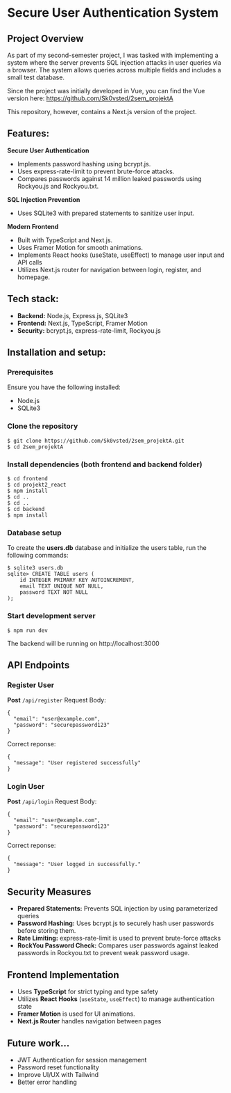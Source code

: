 # Secure User Authentication System

## Project Overview
As part of my second-semester project, I was tasked with implementing a system where the server prevents SQL injection attacks in user queries via a browser. The system allows queries across multiple fields and includes a small test database.

Since the project was initially developed in Vue, you can find the Vue version here:
https://github.com/Sk0vsted/2sem_projektA

This repository, however, contains a Next.js version of the project.

## Features:
**Secure User Authentication**
- Implements password hashing using bcrypt.js.
- Uses express-rate-limit to prevent brute-force attacks.
- Compares passwords against 14 million leaked passwords using Rockyou.js and Rockyou.txt.

**SQL Injection Prevention**
- Uses SQLite3 with prepared statements to sanitize user input.

**Modern Frontend**
- Built with TypeScript and Next.js.
- Uses Framer Motion for smooth animations.
- Implements React hooks (useState, useEffect) to manage user input and API calls
- Utilizes Next.js router for navigation between login, register, and homepage.

## Tech stack:
- **Backend:** Node.js, Express.js, SQLite3
- **Frontend:** Next.js, TypeScript, Framer Motion
- **Security:** bcrypt.js, express-rate-limit, Rockyou.js

## Installation and setup:
### Prerequisites
Ensure you have the following installed:
- Node.js
- SQLite3

### Clone the repository
```
$ git clone https://github.com/Sk0vsted/2sem_projektA.git
$ cd 2sem_projektA
```

### Install dependencies (both frontend and backend folder)
```
$ cd frontend
$ cd projekt2_react
$ npm install
$ cd ..
$ cd ..
$ cd backend
$ npm install
```

### Database setup
To create the **users.db** database and initialize the users table, run the following commands:
```
$ sqlite3 users.db
sqlite> CREATE TABLE users (
    id INTEGER PRIMARY KEY AUTOINCREMENT,
    email TEXT UNIQUE NOT NULL,
    password TEXT NOT NULL
);
```

### Start development server
```
$ npm run dev
```
The backend will be running on http://localhost:3000

## API Endpoints
### Register User
**Post** ```/api/register```
Request Body:
```
{
  "email": "user@example.com",
  "password": "securepassword123"
}
```
Correct reponse:
```
{
  "message": "User registered successfully"
}
```
### Login User
**Post** ```/api/login```
Request Body:
```
{
  "email": "user@example.com",
  "password": "securepassword123"
}
```
Correct reponse:
```
{
  "message": "User logged in successfully."
}
```

## Security Measures
- **Prepared Statements:** Prevents SQL injection by using parameterized queries
- **Password Hashing:** Uses bcrypt.js to securely hash user passwords before storing them.
- **Rate Limiting:** express-rate-limit is used to prevent brute-force attacks
- **RockYou Password Check:** Compares user passwords against leaked passwords in Rockyou.txt to prevent weak password usage.

## Frontend Implementation
- Uses **TypeScript** for strict typing and type safety
- Utilizes **React Hooks** (```useState```, ```useEffect```) to manage authentication state
- **Framer Motion** is used for UI animations.
- **Next.js Router** handles navigation between pages

## Future work...
- JWT Authentication for session management
- Password reset functionality
- Improve UI/UX with Tailwind
- Better error handling
